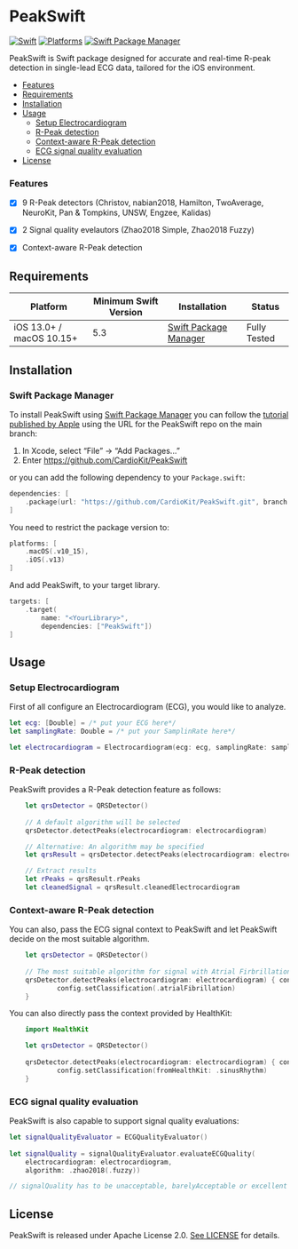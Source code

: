 # PeakSwift

[![Swift](https://img.shields.io/badge/Swift-5.3_5.4_5.5_5.6_5.7_5.8-orange?style=flat-square)](https://img.shields.io/badge/Swift-5.3_5.4_5.5_5.6_5.7_5.8-orange?style=flat-square)
[![Platforms](https://img.shields.io/badge/Platforms-macOS_iOS-yellowgreen?style=flat-square)](https://img.shields.io/badge/Platforms-macOS_iOS-Green?style=flat-square)
[![Swift Package Manager](https://img.shields.io/badge/Swift_Package_Manager-compatible-blue?style=flat-square)](https://img.shields.io/badge/Swift_Package_Manager-compatible-blue?style=flat-square)

PeakSwift is Swift package designed for accurate and real-time R-peak detection in single-lead ECG data, tailored for the iOS environment.

- [Features](#features)
- [Requirements](#requirements)
- [Installation](#installation)
- [Usage](#usage)
    - [Setup Electrocardiogram](#setup-electrocardiogram)
    - [R-Peak detection](#r-peak-detection)
    - [Context-aware R-Peak detection](#context-aware-r-peak-detection)
    - [ECG signal quality evaluation](#ecg-signal-quality-evaluation)
- [License](license)

### Features

- [x] 9 R-Peak detectors (Christov, nabian2018, Hamilton, TwoAverage, NeuroKit, Pan & Tompkins, UNSW, Engzee, Kalidas)
- [x] 2 Signal quality evelautors (Zhao2018 Simple, Zhao2018 Fuzzy)
- [x] Context-aware R-Peak detection


## Requirements

| Platform | Minimum Swift Version | Installation | Status |
| --- | --- | --- | --- |
| iOS 13.0+ / macOS 10.15+  | 5.3 |  [Swift Package Manager](#swift-package-manager)| Fully Tested |

## Installation


### Swift Package Manager

To install PeakSwift using [Swift Package Manager](https://github.com/apple/swift-package-manager) you can follow the [tutorial published by Apple](https://developer.apple.com/documentation/xcode/adding_package_dependencies_to_your_app) using the URL for the PeakSwift repo on the main branch:

1. In Xcode, select “File” → “Add Packages...”
1. Enter https://github.com/CardioKit/PeakSwift

or you can add the following dependency to your `Package.swift`:

```swift
dependencies: [
    .package(url: "https://github.com/CardioKit/PeakSwift.git", branch: "main")
]
```

You need to restrict the package version to: 
```swift
platforms: [
    .macOS(.v10_15),
    .iOS(.v13)
]
```

And add PeakSwift, to your target library.

```swift
targets: [
    .target(
        name: "<YourLibrary>",
        dependencies: ["PeakSwift"])
]
```

## Usage

### Setup Electrocardiogram
First of all configure an Electrocardiogram (ECG), you would like to analyze. 

```swift
let ecg: [Double] = /* put your ECG here*/
let samplingRate: Double = /* put your SamplinRate here*/

let electrocardiogram = Electrocardiogram(ecg: ecg, samplingRate: samplingRate)
```

### R-Peak detection
PeakSwift provides a R-Peak detection feature as follows:

```swift
    let qrsDetector = QRSDetector()
    
    // A default algorithm will be selected
    qrsDetector.detectPeaks(electrocardiogram: electrocardiogram)

    // Alternative: An algorithm may be specified
    let qrsResult = qrsDetector.detectPeaks(electrocardiogram: electrocardiogram, algorithm: .neurokit)

    // Extract results
    let rPeaks = qrsResult.rPeaks
    let cleanedSignal = qrsResult.cleanedElectrocardiogram
```

### Context-aware R-Peak detection
You can also, pass the ECG signal context to PeakSwift and let PeakSwift decide on the most suitable algorithm.


```swift
    let qrsDetector = QRSDetector()
    
    // The most suitable algorithm for signal with Atrial Firbrillation will be selcted
    qrsDetector.detectPeaks(electrocardiogram: electrocardiogram) { config in
            config.setClassification(.atrialFibrillation)
    }
```  

You can also directly pass the context provided by HealthKit:
```swift
    import HealthKit

    let qrsDetector = QRSDetector()
 
    qrsDetector.detectPeaks(electrocardiogram: electrocardiogram) { config in
            config.setClassification(fromHealthKit: .sinusRhythm)
    }
```  

### ECG signal quality evaluation
PeakSwift is also capable to support signal quality evaluations:

```swift
let signalQualityEvaluator = ECGQualityEvaluator()
        
let signalQuality = signalQualityEvaluator.evaluateECGQuality(
    electrocardiogram: electrocardiogram,
    algorithm: .zhao2018(.fuzzy))

// signalQuality has to be unacceptable, barelyAcceptable or excellent
```

## License

PeakSwift is released under Apache License 2.0. [See LICENSE](https://github.com/CardioKit/PeakSwift/blob/main/LICENSE) for details.
